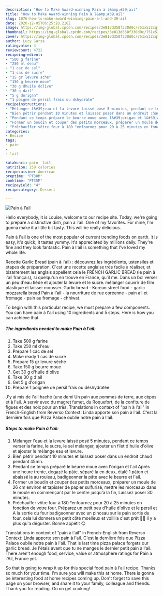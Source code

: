 ```yaml
---
description: "How to Make Award-winning Pain à l&amp;#39;ail"
title: "How to Make Award-winning Pain à l&amp;#39;ail"
slug: 1076-how-to-make-award-winning-pain-a-l-and-39-ail
date: 2020-12-05T06:25:28.218Z
image: https://img-global.cpcdn.com/recipes/3e813d358f330d0c/751x532cq70/pain-a-lail-photo-principale-de-la-recette.jpg
thumbnail: https://img-global.cpcdn.com/recipes/3e813d358f330d0c/751x532cq70/pain-a-lail-photo-principale-de-la-recette.jpg
cover: https://img-global.cpcdn.com/recipes/3e813d358f330d0c/751x532cq70/pain-a-lail-photo-principale-de-la-recette.jpg
author: Lucy Garza
ratingvalue: 4
reviewcount: 4722
recipeingredient:
- "500 g farine"
- "250 ml deau"
- "1 cac de sel"
- "1 cas de sucre"
- "15 gr levure sche"
- "150 g beurre moue"
- "30 g dhuile dolive"
- "30 g dail"
- "5 g dorigan"
- "1 poigne de persil frais ou dshydrate"
recipeinstructions:
- "Mélanger l&#39;eau et la levure laissé posé 5 minutes, pendant ce temps verser la farine, le sucre, le sel mélanger, ajouter un filet d&#39;huile d&#39;olive et ajouter le mélange eau et levure."
- "Bien pétrir pendant 10 minutes et laissez poser dans un endroit chaud pendant 45mn."
- "Pendant ce temps préparé le beurre moue avec l&#39;origan et l&#39;ail Après une heure trente, degazé la pâte, séparé la en deux, étalé 1 pâton et abaissé la au rouleau, badigeonner la pâte avec le beurre et l&#39;ail."
- "Former un boudin et couper des petits morceaux, préparer un moule de 26 cm environ et tapisser de papier sulfurisé, mettre les morceaux dans le moule en commençant par le centre jusqu&#39;à la fin, Laissez poser 30 minutes."
- "Préchauffer vôtre four à 180 °enfournez pour 20 à 25 minutes en fonction de votre four. Préparez un petit peu d&#39;huile d&#39;olive et le persil et A la sortie du four badigeonner avec un pinceau sur le pain sortis du four, cela lui donnera un petit côté moelleux et voilllla c&#39;est prêt 👍🏾 il y a plus qu&#39;a déguster. Bonne appétit 😊"
categories:
- Recipe
tags:
- pain
- 
- lail

katakunci: pain  lail 
nutrition: 259 calories
recipecuisine: American
preptime: "PT38M"
cooktime: "PT35M"
recipeyield: "4"
recipecategory: Dessert

---
```



![Pain à l&#39;ail](https://img-global.cpcdn.com/recipes/3e813d358f330d0c/751x532cq70/pain-a-lail-photo-principale-de-la-recette.jpg)

Hello everybody, it is Louise, welcome to our recipe site. Today, we're going to prepare a distinctive dish, pain à l&#39;ail. One of my favorites. For mine, I'm gonna make it a little bit tasty. This will be really delicious.

Pain à l&#39;ail is one of the most popular of current trending foods on earth. It is easy, it's quick, it tastes yummy. It's appreciated by millions daily. They're fine and they look fantastic. Pain à l&#39;ail is something that I've loved my whole life.

Recette Garlic Bread (pain à l&#39;ail) : découvrez les ingrédients, ustensiles et étapes de préparation. C&#39;est une recette anglaise très facile à réaliser, et bizarrement les anglais appellent cela le FRENCH GARLIC BREAD (le pain à l&#39;ail français), si quelqu&#39;un en trouve en France, qu&#39;il me. Dans un bol verser un peu d&#39;eau tiède et ajouter la levure et le sucre. mélanger couvrir de film plastique et laisser mousser. Garlic bread - Korean street food - garlic mozzarella bread Pain à l&#39;ail - la nourriture de rue coréenne - pain ail et fromage - pain au fromage - chhiwat.


To begin with this particular recipe, we must prepare a few components. You can have pain à l&#39;ail using 10 ingredients and 5 steps. Here is how you can achieve that.

<!--inarticleads1-->

##### The ingredients needed to make Pain à l&#39;ail:

1. Take 500 g farine
1. Take 250 ml d&#39;eau
1. Prepare 1 cac de sel
1. Make ready 1 cas de sucre
1. Prepare 15 gr levure sèche
1. Take 150 g beurre moue
1. Get 30 g d&#39;huile d&#39;olive
1. Take 30 g d&#39;ail
1. Get 5 g d&#39;origan
1. Prepare 1 poignée de persil frais ou déshydratée


J&#39;y ai mis de l&#39;ail haché (une demi Un pain aux pommes de terre, aux cèpes et à l&#39;ail. A servir avec du magret fumet, du Roquefort, de la confiture de figues et des noix pour un très. Translations in context of &#34;pain à l&#39;ail&#34; in French-English from Reverso Context: Linda apporte son pain à l&#39;ail. C&#39;est la dernière fois que Pizza Palace oublie notre pain à l&#39;ail. 

<!--inarticleads2-->

##### Steps to make Pain à l&#39;ail:

1. Mélanger l&#39;eau et la levure laissé posé 5 minutes, pendant ce temps verser la farine, le sucre, le sel mélanger, ajouter un filet d&#39;huile d&#39;olive et ajouter le mélange eau et levure.
1. Bien pétrir pendant 10 minutes et laissez poser dans un endroit chaud pendant 45mn.
1. Pendant ce temps préparé le beurre moue avec l&#39;origan et l&#39;ail Après une heure trente, degazé la pâte, séparé la en deux, étalé 1 pâton et abaissé la au rouleau, badigeonner la pâte avec le beurre et l&#39;ail.
1. Former un boudin et couper des petits morceaux, préparer un moule de 26 cm environ et tapisser de papier sulfurisé, mettre les morceaux dans le moule en commençant par le centre jusqu&#39;à la fin, Laissez poser 30 minutes.
1. Préchauffer vôtre four à 180 °enfournez pour 20 à 25 minutes en fonction de votre four. Préparez un petit peu d&#39;huile d&#39;olive et le persil et A la sortie du four badigeonner avec un pinceau sur le pain sortis du four, cela lui donnera un petit côté moelleux et voilllla c&#39;est prêt 👍🏾 il y a plus qu&#39;a déguster. Bonne appétit 😊


Translations in context of &#34;pain à l&#39;ail&#34; in French-English from Reverso Context: Linda apporte son pain à l&#39;ail. C&#39;est la dernière fois que Pizza Palace oublie notre pain à l&#39;ail. That is last time pizza palace forgets our garlic bread. Je l&#39;étais avant que tu ne manges le dernier petit pain à l&#39;ail. There aren&#39;t enough food, service, value or atmosphere ratings for Pain a l&#39;Ail, France yet. 

So that is going to wrap it up for this special food pain à l&#39;ail recipe. Thanks so much for your time. I'm sure you will make this at home. There is gonna be interesting food at home recipes coming up. Don't forget to save this page on your browser, and share it to your family, colleague and friends. Thank you for reading. Go on get cooking!
